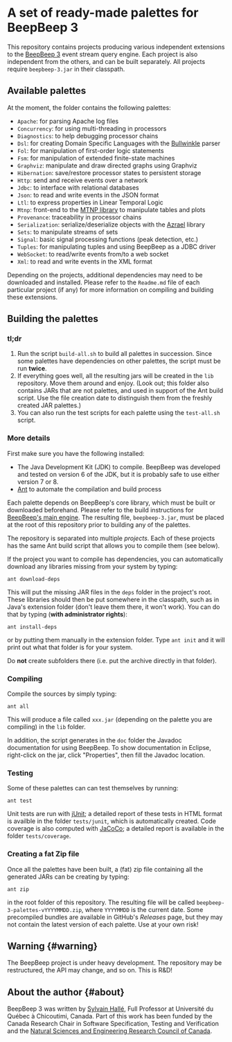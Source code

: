 A set of ready-made palettes for BeepBeep 3
===========================================

This repository contains projects producing various independent
extensions to the [BeepBeep 3](https://liflab.github.io/beepbeep-3)
event stream query engine. Each project is also independent from the others,
and can be built separately. All projects require `beepbeep-3.jar` in their
classpath.

Available palettes
------------------

At the moment, the folder contains the following palettes:

- `Apache`: for parsing Apache log files
- `Concurrency`: for using multi-threading in processors
- `Diagnostics`: to help debugging processor chains
- `Dsl`: for creating Domain Specific Languages with the
  [Bullwinkle](https://github.com/sylvainhalle/Bullwinkle) parser
- `Fol`: for manipulation of first-order logic statements
- `Fsm`: for manipulation of extended finite-state machines
- `Graphviz`: manipulate and draw directed graphs using Graphviz
- `Hibernation`: save/restore processor states to persistent storage
- `Http`: send and receive events over a network
- `Jdbc`: to interface with relational databases
- `Json`: to read and write events in the JSON format
- `Ltl`: to express properties in Linear Temporal Logic
- `Mtnp`: front-end to the [MTNP library](https://github.com/liflab/mtnp)
   to manipulate tables and plots
- `Provenance`: traceability in processor chains
- `Serialization`: serialize/deserialize objects with the
   [Azrael](https://github.com/sylvainhalle/Azrael) library
- `Sets`: to manipulate streams of sets
- `Signal`: basic signal processing functions (peak detection, etc.)
- `Tuples`: for manipulating tuples and using BeepBeep as a JDBC driver
- `WebSocket`: to read/write events from/to a web socket
- `Xml`: to read and write events in the XML format

Depending on the projects, additional dependencies may need to be
downloaded and installed. Please refer to the `Readme.md` file of each
particular project (if any) for more information on compiling and
building these extensions.

Building the palettes
---------------------

### tl;dr

1. Run the script `build-all.sh` to build all palettes in succession.
   Since some palettes have dependencies on other palettes, the script
   must be run **twice**.
2. If everything goes well, all the resulting jars will be created in the
   `lib` repository. Move them around and enjoy. (Look out; this folder
   also contains JARs that are not palettes, and used in support of the Ant
   build script. Use the file creation date to distinguish them from the
   freshly created JAR palettes.)
3. You can also run the test scripts for each palette using the
   `test-all.sh` script.

### More details

First make sure you have the following installed:

- The Java Development Kit (JDK) to compile. BeepBeep was developed and
  tested on version 6 of the JDK, but it is probably safe to use either
  version 7 or 8.
- [Ant](http://ant.apache.org) to automate the compilation and build process

Each palette depends on BeepBeep's core library, which must be built or
downloaded beforehand. Please refer to the build instructions for [BeepBeep's main
engine](https://github.com/liflab/beepbeep-3).
The resulting file, `beepbeep-3.jar`, must be placed at the root of this
repository prior to building any of the palettes.

The repository is separated into multiple *projects*. Each of these
projects has the same Ant build script that allows you to compile them
(see below).

If the project you want to compile has dependencies,
you can automatically download any libraries missing from your
system by typing:

    ant download-deps

This will put the missing JAR files in the `deps` folder in the project's
root. These libraries should then be put somewhere in the classpath, such as
in Java's extension folder (don't leave them there, it won't work). You can
do that by typing (**with administrator rights**):

    ant install-deps

or by putting them manually in the extension folder. Type `ant init` and it
will print out what that folder is for your system.

Do **not** create subfolders there (i.e. put the archive directly in that
folder).

### Compiling

Compile the sources by simply typing:

    ant all

This will produce a file called `xxx.jar` (depending on the palette you
are compiling) in the `lib` folder.

In addition, the script generates in the `doc` folder the Javadoc
documentation for using BeepBeep. To show documentation in Eclipse,
right-click on the jar, click "Properties", then fill the Javadoc location.

### Testing

Some of these palettes can can test themselves by running:

    ant test

Unit tests are run with [jUnit](http://junit.org); a detailed report of
these tests in HTML format is availble in the folder `tests/junit`, which
is automatically created. Code coverage is also computed with
[JaCoCo](http://www.eclemma.org/jacoco/); a detailed report is available
in the folder `tests/coverage`.

### Creating a fat Zip file

Once all the palettes have been built, a (fat) zip file containing all the
generated JARs can be creating by typing:

    ant zip

in the root folder of this repository. The resulting file will be called
`beepbeep-3-palettes-vYYYYMMDD.zip`, where `YYYYMMDD` is the current date.
Some precompiled bundles are available in GitHub's *Releases* page, but they
may not contain the latest version of each palette. Use at your own risk!

Warning                                                          {#warning}
-------

The BeepBeep project is under heavy development. The repository may be
restructured, the API may change, and so on. This is R&D!

About the author                                                   {#about}
----------------

BeepBeep 3 was written by [Sylvain Hallé](https://leduotang.ca/sylvain),
Full Professor at Université du Québec à Chicoutimi, Canada. Part of
this work has been funded by the Canada Research Chair in Software
Specification, Testing and Verification and the
[Natural Sciences and Engineering Research Council
of Canada](http://nserc-crsng.gc.ca).
